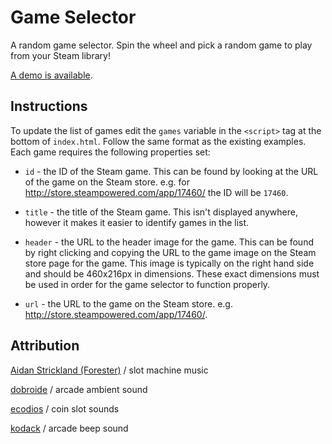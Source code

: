 Game Selector
===============

A random game selector. Spin the wheel and pick a random game to play from your Steam library!

[A demo is available](http://hazardu5.github.io/game-selector/index.html).

## Instructions

To update the list of games edit the `games` variable in the `<script>` tag at the bottom of `index.html`. Follow the
same format as the existing examples. Each game requires the following properties set:

*   `id` - the ID of the Steam game. This can be found by looking at the URL of the game on the Steam store. 
    e.g. for http://store.steampowered.com/app/17460/ the ID will be `17460`.
    
*   `title` - the title of the Steam game. This isn't displayed anywhere, however it makes it easier to identify games
    in the list.

*   `header` - the URL to the header image for the game. This can be found by right clicking and copying the URL to the
    game image on the Steam store page for the game. This image is typically on the right hand side and should be 
    460x216px in dimensions. These exact dimensions must be used in order for the game selector to function properly.
    
*   `url` - the URL to the game on the Steam store. e.g. http://store.steampowered.com/app/17460/.


## Attribution

[Aidan Strickland (Forester)](https://soundcloud.com/aidan-strickland/) / slot machine music

[dobroide](https://www.freesound.org/people/dobroide/) / arcade ambient sound

[ecodios](https://www.freesound.org/people/ecodios/) / coin slot sounds

[kodack](https://www.freesound.org/people/kodack/) / arcade beep sound

